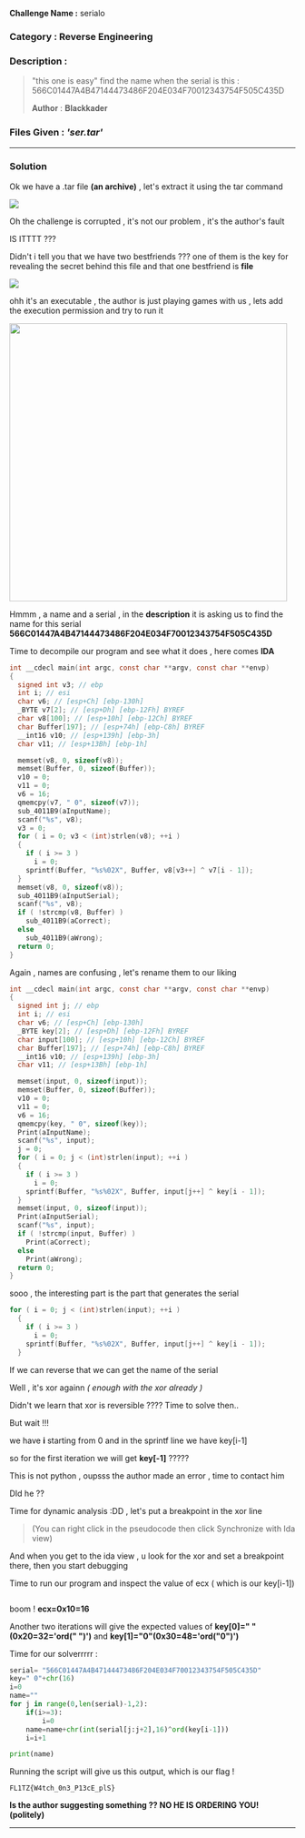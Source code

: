 **Challenge Name :** serialo

### **Category :** Reverse Engineering

### **Description :**

> "this one is easy" find the name when the serial is this : 566C01447A4B47144473486F204E034F70012343754F505C435D
>
> 𝐀𝐮𝐭𝐡𝐨𝐫 : 𝐁𝐥𝐚𝐜𝐤𝐤𝐚𝐝𝐞𝐫

### **Files Given :** _'ser.tar'_

---

### Solution

Ok we have a .tar file **(an archive)** , let's extract it using the tar command

![](https://private-user-images.githubusercontent.com/144800528/413027344-e0d9948c-fec1-4ccb-8b84-2f1bb3639a24.png?jwt=eyJhbGciOiJIUzI1NiIsInR5cCI6IkpXVCJ9.eyJpc3MiOiJnaXRodWIuY29tIiwiYXVkIjoicmF3LmdpdGh1YnVzZXJjb250ZW50LmNvbSIsImtleSI6ImtleTUiLCJleHAiOjE3Mzk0NzM2OTAsIm5iZiI6MTczOTQ3MzM5MCwicGF0aCI6Ii8xNDQ4MDA1MjgvNDEzMDI3MzQ0LWUwZDk5NDhjLWZlYzEtNGNjYi04Yjg0LTJmMWJiMzYzOWEyNC5wbmc_WC1BbXotQWxnb3JpdGhtPUFXUzQtSE1BQy1TSEEyNTYmWC1BbXotQ3JlZGVudGlhbD1BS0lBVkNPRFlMU0E1M1BRSzRaQSUyRjIwMjUwMjEzJTJGdXMtZWFzdC0xJTJGczMlMkZhd3M0X3JlcXVlc3QmWC1BbXotRGF0ZT0yMDI1MDIxM1QxOTAzMTBaJlgtQW16LUV4cGlyZXM9MzAwJlgtQW16LVNpZ25hdHVyZT1mMTNmNGE1OTc1NjcxY2E5ZDJhOTUyZmY5MDViMTE2YmU4ZDcxNzNiOTVkMWU1NGEzODVmNzU4MmIxZWM1ZThlJlgtQW16LVNpZ25lZEhlYWRlcnM9aG9zdCJ9.d8ZEdHI5SYI_o3arT4BxWjUHKGD6iKUoiATItV_avsQ)

Oh the challenge is corrupted , it's not our problem , it's the author's fault 

IS ITTTT ???

Didn't i tell you that we have two bestfriends ??? one of them is the key for revealing the secret behind this file and that one bestfriend is **file**

![](https://private-user-images.githubusercontent.com/144800528/413027309-2ebbf35e-b5dc-4430-b9e6-3bd08ceaaf3d.png?jwt=eyJhbGciOiJIUzI1NiIsInR5cCI6IkpXVCJ9.eyJpc3MiOiJnaXRodWIuY29tIiwiYXVkIjoicmF3LmdpdGh1YnVzZXJjb250ZW50LmNvbSIsImtleSI6ImtleTUiLCJleHAiOjE3Mzk0NzM2OTAsIm5iZiI6MTczOTQ3MzM5MCwicGF0aCI6Ii8xNDQ4MDA1MjgvNDEzMDI3MzA5LTJlYmJmMzVlLWI1ZGMtNDQzMC1iOWU2LTNiZDA4Y2VhYWYzZC5wbmc_WC1BbXotQWxnb3JpdGhtPUFXUzQtSE1BQy1TSEEyNTYmWC1BbXotQ3JlZGVudGlhbD1BS0lBVkNPRFlMU0E1M1BRSzRaQSUyRjIwMjUwMjEzJTJGdXMtZWFzdC0xJTJGczMlMkZhd3M0X3JlcXVlc3QmWC1BbXotRGF0ZT0yMDI1MDIxM1QxOTAzMTBaJlgtQW16LUV4cGlyZXM9MzAwJlgtQW16LVNpZ25hdHVyZT1lMDQwYzFjNTExOGZmNDcwMzViZTIzN2NmZDE2N2Y2Y2E5MjJmNTc1ZWQ5YmVjZjI5ZjMwODQ0ZDMwNTQwYzU5JlgtQW16LVNpZ25lZEhlYWRlcnM9aG9zdCJ9.mHtRjV6yug_BvNQ5Ep_RQJeCxPr8WHdQGOi8gc54vAI)

ohh it's an executable , the author is just playing games with us , lets add the execution permission and try to run it 

<img title="" src="https://private-user-images.githubusercontent.com/144800528/413027361-eae3bc77-779f-4d95-a011-ec176826b0b3.png?jwt=eyJhbGciOiJIUzI1NiIsInR5cCI6IkpXVCJ9.eyJpc3MiOiJnaXRodWIuY29tIiwiYXVkIjoicmF3LmdpdGh1YnVzZXJjb250ZW50LmNvbSIsImtleSI6ImtleTUiLCJleHAiOjE3Mzk0NzM2OTAsIm5iZiI6MTczOTQ3MzM5MCwicGF0aCI6Ii8xNDQ4MDA1MjgvNDEzMDI3MzYxLWVhZTNiYzc3LTc3OWYtNGQ5NS1hMDExLWVjMTc2ODI2YjBiMy5wbmc_WC1BbXotQWxnb3JpdGhtPUFXUzQtSE1BQy1TSEEyNTYmWC1BbXotQ3JlZGVudGlhbD1BS0lBVkNPRFlMU0E1M1BRSzRaQSUyRjIwMjUwMjEzJTJGdXMtZWFzdC0xJTJGczMlMkZhd3M0X3JlcXVlc3QmWC1BbXotRGF0ZT0yMDI1MDIxM1QxOTAzMTBaJlgtQW16LUV4cGlyZXM9MzAwJlgtQW16LVNpZ25hdHVyZT02NDBjYWRmYjFiYjMwZDY2YTVhOTczOTkxMDlhMDYwNDZiOGJkY2RlMjFiZTRjZGEwMzM0MDBiNTk1NzU0NzRhJlgtQW16LVNpZ25lZEhlYWRlcnM9aG9zdCJ9.qr7tSHIg0a-fyQg0KtHDmYcg8aY-JQr5LlKIRly2Mpw" alt="" width="489" data-align="center">

Hmmm , a name and a serial , in the **description** it is asking us to find the name for this serial **566C01447A4B47144473486F204E034F70012343754F505C435D**

Time to decompile our program and see what it does , here comes **IDA**

```c
int __cdecl main(int argc, const char **argv, const char **envp)
{
  signed int v3; // ebp
  int i; // esi
  char v6; // [esp+Ch] [ebp-130h]
  _BYTE v7[2]; // [esp+Dh] [ebp-12Fh] BYREF
  char v8[100]; // [esp+10h] [ebp-12Ch] BYREF
  char Buffer[197]; // [esp+74h] [ebp-C8h] BYREF
  __int16 v10; // [esp+139h] [ebp-3h]
  char v11; // [esp+13Bh] [ebp-1h]

  memset(v8, 0, sizeof(v8));
  memset(Buffer, 0, sizeof(Buffer));
  v10 = 0;
  v11 = 0;
  v6 = 16;
  qmemcpy(v7, " 0", sizeof(v7));
  sub_4011B9(aInputName);
  scanf("%s", v8);
  v3 = 0;
  for ( i = 0; v3 < (int)strlen(v8); ++i )
  {
    if ( i >= 3 )
      i = 0;
    sprintf(Buffer, "%s%02X", Buffer, v8[v3++] ^ v7[i - 1]);
  }
  memset(v8, 0, sizeof(v8));
  sub_4011B9(aInputSerial);
  scanf("%s", v8);
  if ( !strcmp(v8, Buffer) )
    sub_4011B9(aCorrect);
  else
    sub_4011B9(aWrong);
  return 0;
}
```

Again , names are confusing , let's rename them to our liking

```c
int __cdecl main(int argc, const char **argv, const char **envp)
{
  signed int j; // ebp
  int i; // esi
  char v6; // [esp+Ch] [ebp-130h]
  _BYTE key[2]; // [esp+Dh] [ebp-12Fh] BYREF
  char input[100]; // [esp+10h] [ebp-12Ch] BYREF
  char Buffer[197]; // [esp+74h] [ebp-C8h] BYREF
  __int16 v10; // [esp+139h] [ebp-3h]
  char v11; // [esp+13Bh] [ebp-1h]

  memset(input, 0, sizeof(input));
  memset(Buffer, 0, sizeof(Buffer));
  v10 = 0;
  v11 = 0;
  v6 = 16;
  qmemcpy(key, " 0", sizeof(key));
  Print(aInputName);
  scanf("%s", input);
  j = 0;
  for ( i = 0; j < (int)strlen(input); ++i )
  {
    if ( i >= 3 )
      i = 0;
    sprintf(Buffer, "%s%02X", Buffer, input[j++] ^ key[i - 1]);
  }
  memset(input, 0, sizeof(input));
  Print(aInputSerial);
  scanf("%s", input);
  if ( !strcmp(input, Buffer) )
    Print(aCorrect);
  else
    Print(aWrong);
  return 0;
}
```

sooo , the interesting part is the part that generates the serial 

```c
for ( i = 0; j < (int)strlen(input); ++i )
  {
    if ( i >= 3 )
      i = 0;
    sprintf(Buffer, "%s%02X", Buffer, input[j++] ^ key[i - 1]);
  }
```

If we can reverse that we can get the name of the serial

Well , it's xor againn _( enough with the xor already )_

Didn't we learn that xor is reversible ???? Time to solve then..

But wait  !!! 

we have **i** starting from 0 and in the sprintf line we have key[i-1]

so for the first iteration we will get **key[-1]** ?????

This is not python , oupsss the author made an error , time to contact him 

DId he ?? 

Time for dynamic analysis :DD , let's put a breakpoint in the xor line 

> (You can right click in the pseudocode then click Synchronize with Ida view)

And when you get to the ida view , u look for the xor and set a breakpoint there, then you start debugging

Time to run our program and inspect the value of ecx ( which is our key[i-1])

<img src="https://private-user-images.githubusercontent.com/144800528/413027350-f63f9ea0-87fe-4543-adc1-d32c310d6ab7.png?jwt=eyJhbGciOiJIUzI1NiIsInR5cCI6IkpXVCJ9.eyJpc3MiOiJnaXRodWIuY29tIiwiYXVkIjoicmF3LmdpdGh1YnVzZXJjb250ZW50LmNvbSIsImtleSI6ImtleTUiLCJleHAiOjE3Mzk0NzM2OTAsIm5iZiI6MTczOTQ3MzM5MCwicGF0aCI6Ii8xNDQ4MDA1MjgvNDEzMDI3MzUwLWY2M2Y5ZWEwLTg3ZmUtNDU0My1hZGMxLWQzMmMzMTBkNmFiNy5wbmc_WC1BbXotQWxnb3JpdGhtPUFXUzQtSE1BQy1TSEEyNTYmWC1BbXotQ3JlZGVudGlhbD1BS0lBVkNPRFlMU0E1M1BRSzRaQSUyRjIwMjUwMjEzJTJGdXMtZWFzdC0xJTJGczMlMkZhd3M0X3JlcXVlc3QmWC1BbXotRGF0ZT0yMDI1MDIxM1QxOTAzMTBaJlgtQW16LUV4cGlyZXM9MzAwJlgtQW16LVNpZ25hdHVyZT0wYjEwNmFiNDU1NWFiNzY5ZTRjMWVkNjcxZjY0ZWY4ZGRmMThkYjQ5ZTZkMDlmNTI5MTgyM2MyMzg5N2YxODY3JlgtQW16LVNpZ25lZEhlYWRlcnM9aG9zdCJ9.V9_0pt3Ojzl-N7XFwl7G0-y8ZhMeW3fHYXvc2rd6XIs" title="" alt="" data-align="center">

boom ! **ecx=0x10=16**

Another two iterations will give the expected values of **key[0]=" "(0x20=32='ord(" ")')** and **key[1]="0"(0x30=48='ord("0")')**

Time for our solverrrrr :

```python
serial= "566C01447A4B47144473486F204E034F70012343754F505C435D"
key=" 0"+chr(16)
i=0
name=""
for j in range(0,len(serial)-1,2):
    if(i>=3):
        i=0
    name=name+chr(int(serial[j:j+2],16)^ord(key[i-1]))
    i=i+1

print(name)
```

Running the script will give us this output, which is our flag !

```
FL1TZ{W4tch_0n3_P13cE_plS}
```

**Is the author suggesting something ?? NO HE IS ORDERING YOU! (politely)**

---
